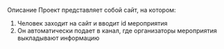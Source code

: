 Описание
Проект представляет собой сайт, на котором:
1) Человек заходит на сайт и вводит id мероприятия
2) Он автоматически подает в канал, где организаторы мероприятия выкладывают информацию